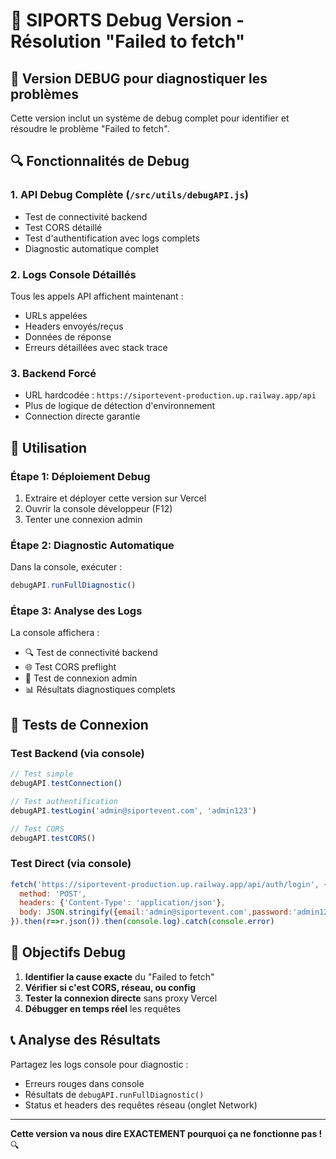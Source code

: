 # 🔧 SIPORTS Debug Version - Résolution "Failed to fetch"

## 🚨 Version DEBUG pour diagnostiquer les problèmes

Cette version inclut un système de debug complet pour identifier et résoudre le problème "Failed to fetch".

## 🔍 Fonctionnalités de Debug

### 1. **API Debug Complète** (`/src/utils/debugAPI.js`)
- Test de connectivité backend
- Test CORS détaillé  
- Test d'authentification avec logs complets
- Diagnostic automatique complet

### 2. **Logs Console Détaillés**
Tous les appels API affichent maintenant :
- URLs appelées
- Headers envoyés/reçus
- Données de réponse
- Erreurs détaillées avec stack trace

### 3. **Backend Forcé**
- URL hardcodée : `https://siportevent-production.up.railway.app/api`
- Plus de logique de détection d'environnement
- Connection directe garantie

## 🚀 Utilisation

### Étape 1: Déploiement Debug
1. Extraire et déployer cette version sur Vercel
2. Ouvrir la console développeur (F12)
3. Tenter une connexion admin

### Étape 2: Diagnostic Automatique
Dans la console, exécuter :
```javascript
debugAPI.runFullDiagnostic()
```

### Étape 3: Analyse des Logs
La console affichera :
- 🔍 Test de connectivité backend
- 🌐 Test CORS preflight
- 🔑 Test de connexion admin
- 📊 Résultats diagnostiques complets

## 🧪 Tests de Connexion

### Test Backend (via console)
```javascript
// Test simple
debugAPI.testConnection()

// Test authentification
debugAPI.testLogin('admin@siportevent.com', 'admin123')

// Test CORS
debugAPI.testCORS()
```

### Test Direct (via console)
```javascript
fetch('https://siportevent-production.up.railway.app/api/auth/login', {
  method: 'POST',
  headers: {'Content-Type': 'application/json'},
  body: JSON.stringify({email:'admin@siportevent.com',password:'admin123'})
}).then(r=>r.json()).then(console.log).catch(console.error)
```

## 🎯 Objectifs Debug

1. **Identifier la cause exacte** du "Failed to fetch"
2. **Vérifier si c'est CORS, réseau, ou config**
3. **Tester la connexion directe** sans proxy Vercel
4. **Débugger en temps réel** les requêtes

## 📞 Analyse des Résultats

Partagez les logs console pour diagnostic :
- Erreurs rouges dans console
- Résultats de `debugAPI.runFullDiagnostic()`
- Status et headers des requêtes réseau (onglet Network)

---

**Cette version va nous dire EXACTEMENT pourquoi ça ne fonctionne pas !** 🔍